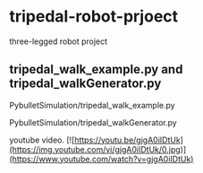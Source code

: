 # tripedal-robot-prjoect
three-legged robot project


## tripedal_walk_example.py and tripedal_walkGenerator.py

PybulletSimulation/tripedal_walk_example.py

PybulletSimulation/tripedal_walkGenerator.py


youtube video.
[![https://youtu.be/gjgA0iIDtUk](https://img.youtube.com/vi/gjgA0iIDtUk/0.jpg)](https://www.youtube.com/watch?v=gjgA0iIDtUk)
